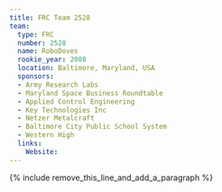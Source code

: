 ```yaml
---
title: FRC Team 2528
team:
  type: FRC
  number: 2528
  name: RoboDoves
  rookie_year: 2008
  location: Baltimore, Maryland, USA
  sponsors:
  - Army Research Labs
  - Maryland Space Business Roundtable
  - Applied Control Engineering
  - Key Technologies Inc
  - Netzer Metalcraft
  - Baltimore City Public School System
  - Western High
  links:
    Website:
---
```


{% include remove_this_line_and_add_a_paragraph %}